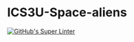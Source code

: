 # ICS3U-Space-aliens

[![GitHub's Super Linter](https://github.com/Seti-Ngabo/ICS3U-Space-aliens/workflows/GitHub's%20Super%20Linter/badge.svg)](https://github.com/Seti-Ngabo/ICS3U-Space-aliens/actions)
